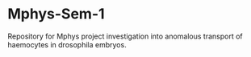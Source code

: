 # Mphys-Sem-1

Repository for Mphys project investigation into anomalous transport of haemocytes in drosophila embryos.
